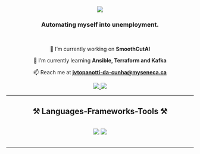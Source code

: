 <h1 align="center">
    <img src="https://readme-typing-svg.herokuapp.com/?font=Righteous&size=35&center=true&vCenter=true&width=500&height=70&duration=4000&lines=Hi+There!+👋;+I'm+Joao+Cunha!;" />
</h1>

<h3 align="center">Automating myself into unemployment.</h3>

<br/>

<div align="center">
 
 🔭 I’m currently working on **SmoothCutAI**
 
 🌱 I’m currently learning **Ansible, Terraform and Kafka**

📫 Reach me at **jvtopanotti-da-cunha@myseneca.ca**

 </div>
 
<div align="center"> 
  <a href="https://www.linkedin.com/in/joaovitortc/" target="_blank">
    <img src="https://img.shields.io/badge/LinkedIn-0077B5?style=for-the-badge&logo=linkedin&logoColor=white" target="_blank" />
  </a>
  <a href="https://joaocunha.onrender.com" target="_blank">
     <img src="https://img.shields.io/badge/Portfolio-FF5722?style=for-the-badge&logo=todoist&logoColor=white" target="_blank" /> <!-- sqlite, safari, google-chrome are other good icon options -->
  </a>
</div>

 <hr/>
 
<h2 align="center">⚒️ Languages-Frameworks-Tools ⚒️</h2>
<br/>
<div align="center">
    <img src="https://skillicons.dev/icons?i=react,bootstrap,mui,html,css,vscode,github,figma,tailwind,git,solidity" />
    <img src="https://skillicons.dev/icons?i=nodejs,python,javascript,typescript,express,mongodb,c,cpp,nextjs,mysql,dynamodb" /><br>
</div>

<br/>
<hr/>

